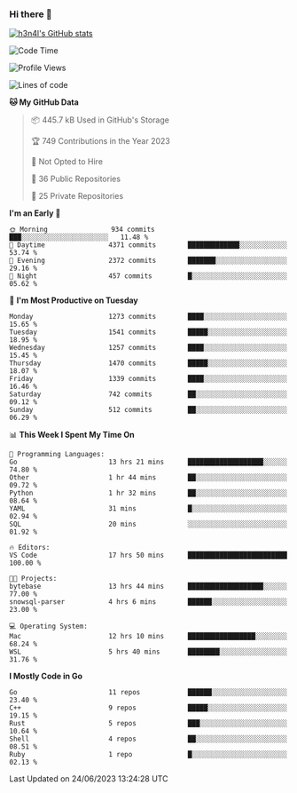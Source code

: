### Hi there 👋

[![h3n4l's GitHub stats](https://github-readme-stats.vercel.app/api?username=h3n4l&count_private=true&show_icons=true&theme=radical)](https://github.com/h3n4l/github-readme-stats)

<!--START_SECTION:waka-->
![Code Time](http://img.shields.io/badge/Code%20Time-1%2C342%20hrs%2030%20mins-blue)

![Profile Views](http://img.shields.io/badge/Profile%20Views-1-blue)

![Lines of code](https://img.shields.io/badge/From%20Hello%20World%20I%27ve%20Written-3.5%20million%20lines%20of%20code-blue)

**🐱 My GitHub Data** 

> 📦 445.7 kB Used in GitHub's Storage 
 > 
> 🏆 749 Contributions in the Year 2023
 > 
> 🚫 Not Opted to Hire
 > 
> 📜 36 Public Repositories 
 > 
> 🔑 25 Private Repositories 
 > 
**I'm an Early 🐤** 

```text
🌞 Morning                934 commits         ███░░░░░░░░░░░░░░░░░░░░░░   11.48 % 
🌆 Daytime                4371 commits        █████████████░░░░░░░░░░░░   53.74 % 
🌃 Evening                2372 commits        ███████░░░░░░░░░░░░░░░░░░   29.16 % 
🌙 Night                  457 commits         █░░░░░░░░░░░░░░░░░░░░░░░░   05.62 % 
```
📅 **I'm Most Productive on Tuesday** 

```text
Monday                   1273 commits        ████░░░░░░░░░░░░░░░░░░░░░   15.65 % 
Tuesday                  1541 commits        █████░░░░░░░░░░░░░░░░░░░░   18.95 % 
Wednesday                1257 commits        ████░░░░░░░░░░░░░░░░░░░░░   15.45 % 
Thursday                 1470 commits        █████░░░░░░░░░░░░░░░░░░░░   18.07 % 
Friday                   1339 commits        ████░░░░░░░░░░░░░░░░░░░░░   16.46 % 
Saturday                 742 commits         ██░░░░░░░░░░░░░░░░░░░░░░░   09.12 % 
Sunday                   512 commits         ██░░░░░░░░░░░░░░░░░░░░░░░   06.29 % 
```


📊 **This Week I Spent My Time On** 

```text
💬 Programming Languages: 
Go                       13 hrs 21 mins      ███████████████████░░░░░░   74.80 % 
Other                    1 hr 44 mins        ██░░░░░░░░░░░░░░░░░░░░░░░   09.72 % 
Python                   1 hr 32 mins        ██░░░░░░░░░░░░░░░░░░░░░░░   08.64 % 
YAML                     31 mins             █░░░░░░░░░░░░░░░░░░░░░░░░   02.94 % 
SQL                      20 mins             ░░░░░░░░░░░░░░░░░░░░░░░░░   01.92 % 

🔥 Editors: 
VS Code                  17 hrs 50 mins      █████████████████████████   100.00 % 

🐱‍💻 Projects: 
bytebase                 13 hrs 44 mins      ███████████████████░░░░░░   77.00 % 
snowsql-parser           4 hrs 6 mins        ██████░░░░░░░░░░░░░░░░░░░   23.00 % 

💻 Operating System: 
Mac                      12 hrs 10 mins      █████████████████░░░░░░░░   68.24 % 
WSL                      5 hrs 40 mins       ████████░░░░░░░░░░░░░░░░░   31.76 % 
```

**I Mostly Code in Go** 

```text
Go                       11 repos            ██████░░░░░░░░░░░░░░░░░░░   23.40 % 
C++                      9 repos             █████░░░░░░░░░░░░░░░░░░░░   19.15 % 
Rust                     5 repos             ███░░░░░░░░░░░░░░░░░░░░░░   10.64 % 
Shell                    4 repos             ██░░░░░░░░░░░░░░░░░░░░░░░   08.51 % 
Ruby                     1 repo              █░░░░░░░░░░░░░░░░░░░░░░░░   02.13 % 
```




 Last Updated on 24/06/2023 13:24:28 UTC
<!--END_SECTION:waka-->

